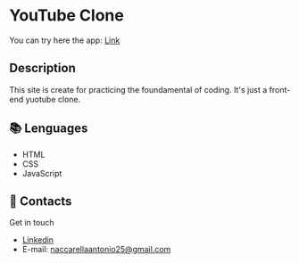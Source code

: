# YouTube Clone

You can try here the app: [Link]()

## Description

This site is create for practicing the foundamental of coding.
It's just a front-end yuotube clone.

## :books: Lenguages

- HTML
- CSS
- JavaScript

## :e-mail: Contacts

Get in touch

- [Linkedin](https://www.linkedin.com/in/antonio-naccarella-31976725a/)
- E-mail: naccarellaantonio25@gmail.com
